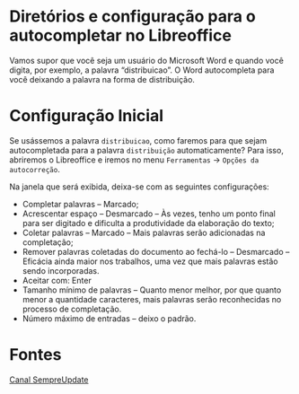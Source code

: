# Diretórios e configuração para o autocompletar no Libreoffice
Vamos supor que você seja um usuário do Microsoft Word e quando você digita, por exemplo, a palavra “distribuicao”.
O Word autocompleta para você deixando a palavra na forma de distribuição.

# Configuração Inicial
Se usássemos a palavra `distribuicao`, como faremos para que sejam autocompletada para a palavra `distribuição` automaticamente?
Para isso, abriremos o Libreoffice e iremos no menu `Ferramentas` &rarr; `Opções da autocorreção`. 

Na janela que será exibida, deixa-se com as seguintes configurações:

* Completar palavras – Marcado;
* Acrescentar espaço – Desmarcado – Às vezes, tenho um ponto final para ser digitado e dificulta a produtividade da elaboração do texto;
* Coletar palavras – Marcado – Mais palavras serão adicionadas na completação;
* Remover palavras coletadas do documento ao fechá-lo – Desmarcado – Eficácia ainda maior nos trabalhos, uma vez que mais palavras estão sendo incorporadas.
* Aceitar com: Enter
* Tamanho mínimo de palavras – Quanto menor melhor, por que quanto menor a quantidade caracteres, mais palavras serão reconhecidas no processo de completação.
* Número máximo de entradas – deixo o padrão.





# Fontes
[Canal SempreUpdate](https://sempreupdate.com.br/author/alexsandro/page/2/)
